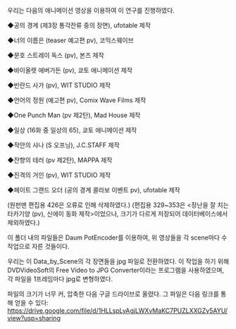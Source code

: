 우리는 다음의 애니메이션 영상을 이용하여 이 연구를 진행하였다.

◆공의 경계 (제3장 통각잔류 중의 장면), ufotable 제작

◆너의 이름은 (teaser 예고편 pv), 코믹스웨이브

◆문호 스트레이 독스 (pv), 본즈 제작 

◆바이올렛 에버가든 (pv), 쿄토 애니메이션 제작 

◆빈란드 사가 (pv), WIT STUDIO 제작

◆언어의 정원 (예고편 pv), Comix Wave Films 제작

◆One Punch Man (pv 제2탄), Mad House 제작

◆일상 (16화 중 일상의 65), 쿄토 애니메이션 제작

◆작안의 샤나 (S 오프닝), J.C.STAFF 제작 

◆잔향의 테러 (pv 제2탄), MAPPA 제작

◆진격의 거인 (pv), WIT STUDIO 제작

◆페이트 그랜드 오더 (공의 경계 콜라보 이벤트 pv), ufotable 제작 


(원펀맨 편집용 426은 오류로 인해 삭제하였다.)
(편집용 329~353은 <장난을 잘 치는 타카기양 (pv), 신에이 동화 제작>이었으나, 크기가 다르게 저장되어 데이터베이스에서 제외하였다.)

이 폴더 내의 파일들은 Daum PotEncoder를 이용하여, 위 영상들을 각 scene마다 수작업으로 자른 것들이다.

우리는 이 Data_by_Scene의 각 장면들을 jpg 파일로 전환하였다. 이 작업을 하기 위해 DVDVideoSoft의 Free Video to JPG Converter이라는 프로그램을 사용하였으며, 각 파일을 1프레임마다 jpg로 변형하였다.

파일의 크기가 너무 커, 압축한 다음 구글 드라이브로 올렸다. 그 파일은 다음 링크를 통해 얻을 수 있다: https://drive.google.com/file/d/1HLLspLyAgjLWXvMaKC7PUZLXXGZy5AYU/view?usp=sharing
